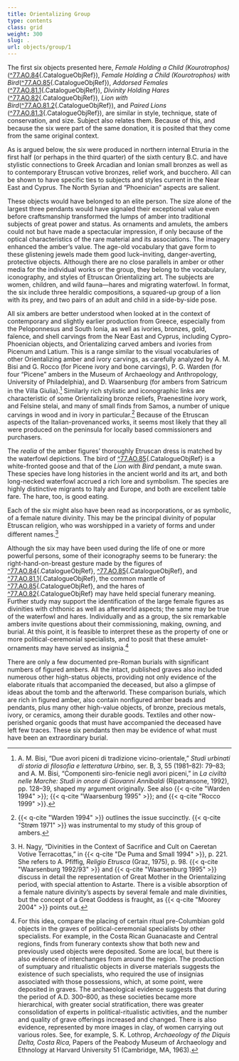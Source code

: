 ```yaml
---
title: Orientalizing Group
type: contents
class: grid
weight: 300
slug: .
url: objects/group/1
---
```


The first six objects presented here, *Female Holding a Child (Kourotrophos)*([^77.AO.84](#cat-77.AO.84){.CatalogueObjRef}), *Female Holding a Child (Kourotrophos) with Bird*([^77.AO.85](#cat-77.AO.85){.CatalogueObjRef}), *Addorsed Females* ([^77.AO.81.1](#cat-77.AO.81.1){.CatalogueObjRef}), *Divinity Holding Hares* ([^77.AO.82](#cat-77.AO.82){.CatalogueObjRef}), *Lion with Bird*([^77.AO.81.2](#cat-77.AO.81.2){.CatalogueObjRef}), and *Paired Lions* ([^77.AO.81.3](#cat-77.AO.81.3){.CatalogueObjRef}), are similar in style, technique, state of conservation, and size. Subject also relates them. Because of this, and because the six were part of the same donation, it is posited that they come from the same original context.

As is argued below, the six were produced in northern internal Etruria in the first half (or perhaps in the third quarter) of the sixth century B.C. and have stylistic connections to Greek Arcadian and Ionian small bronzes as well as to contemporary Etruscan votive bronzes, relief work, and bucchero. All can be shown to have specific ties to subjects and styles current in the Near East and Cyprus. The North Syrian and “Phoenician” aspects are salient.

These objects would have belonged to an elite person. The size alone of the largest three pendants would have signaled their exceptional value even before craftsmanship transformed the lumps of amber into traditional subjects of great power and status. As ornaments and amulets, the ambers could not but have made a spectacular impression, if only because of the optical characteristics of the rare material and its associations. The imagery enhanced the amber’s value. The age-old vocabulary that gave form to these glistening jewels made them good luck–inviting, danger-averting, protective objects. Although there are no close parallels in amber or other media for the individual works or the group, they belong to the vocabulary, iconography, and styles of Etruscan Orientalizing art. The subjects are women, children, and wild fauna—hares and migrating waterfowl. In format, the six include three heraldic compositions, a squared-up group of a lion with its prey, and two pairs of an adult and child in a side-by-side pose.

All six ambers are better understood when looked at in the context of contemporary and slightly earlier production from Greece, especially from the Peloponnesus and South Ionia, as well as ivories, bronzes, gold, faïence, and shell carvings from the Near East and Cyprus, including Cypro-Phoenician objects, and Orientalizing carved ambers and ivories from Picenum and Latium. This is a range similar to the visual vocabularies of other Orientalizing amber and ivory carvings, as carefully analyzed by A. M. Bisi and G. Rocco (for Picene ivory and bone carvings), P. G. Warden (for four “Picene” ambers in the Museum of Archaeology and Anthropology, University of Philadelphia), and D. Waarsenburg (for ambers from Satricum in the Villa Giulia).[^1] Similarly rich stylistic and iconographic links are characteristic of some Orientalizing bronze reliefs, Praenestine ivory work, and Felsine stelai, and many of small finds from Samos, a number of unique carvings in wood and in ivory in particular.[^2] Because of the Etruscan aspects of the Italian-provenanced works, it seems most likely that they all were produced on the peninsula for locally based commissioners and purchasers.

The *realia* of the amber figures’ thoroughly Etruscan dress is matched by the waterfowl depictions. The bird of [^77.AO.85](#cat-77.AO.85){.CatalogueObjRef} is a white-fronted goose and that of the *Lion with Bird* pendant, a mute swan. These species have long histories in the ancient world and its art, and both long-necked waterfowl accrued a rich lore and symbolism. The species are highly distinctive migrants to Italy and Europe, and both are excellent table fare. The hare, too, is good eating.

Each of the six might also have been read as incorporations, or as symbolic, of a female nature divinity. This may be the principal divinity of popular Etruscan religion, who was worshipped in a variety of forms and under different names.[^3]

Although the six may have been used during the life of one or more powerful persons, some of their iconography seems to be funerary: the right-hand-on-breast gesture made by the figures of [^77.AO.84](#cat-77.AO.84){.CatalogueObjRef}, [^77.AO.85](#cat-77.AO.85){.CatalogueObjRef}, and [^77.AO.81.1](#cat-77.AO.81.1){.CatalogueObjRef}, the common mantle of [^77.AO.85](#cat-77.AO.85){.CatalogueObjRef}, and the hares of [^77.AO.82](#cat-77.AO.82){.CatalogueObjRef} may have held special funerary meaning. Further study may support the identification of the large female figures as divinities with chthonic as well as afterworld aspects; the same may be true of the waterfowl and hares. Individually and as a group, the six remarkable ambers invite questions about their commissioning, making, owning, and burial. At this point, it is feasible to interpret these as the property of one or more political-ceremonial specialists, and to posit that these amulet-ornaments may have served as insignia.[^4]

There are only a few documented pre-Roman burials with significant numbers of figured ambers. All the intact, published graves also included numerous other high-status objects, providing not only evidence of the elaborate rituals that accompanied the deceased, but also a glimpse of ideas about the tomb and the afterworld. These comparison burials, which are rich in figured amber, also contain nonfigured amber beads and pendants, plus many other high-value objects, of bronze, precious metals, ivory, or ceramics, among their durable goods. Textiles and other now-perished organic goods that must have accompanied the deceased have left few traces. These six pendants then may be evidence of what must have been an extraordinary burial.

[^1]: A. M. Bisi, “Due avori piceni di tradizione vicino-orientale,” *Studi urbinati di storia di filosofia e letteratura Urbino,* ser. B, 3, 55 (1981–82): 79–83; and A. M. Bisi, “Componenti siro-fenicie negli avori piceni,” in *La civiltà nelle Marche: Studi in onore di Giovanni Annibaldi* (Ripatransone, 1992), pp. 128–39, shaped my argument originally. See also {{< q-cite "Warden 1994" >}}; {{< q-cite "Waarsenburg 1995" >}}; and {{< q-cite "Rocco 1999" >}}.

[^2]: {{< q-cite "Warden 1994" >}} outlines the issue succinctly. {{< q-cite "Strøm 1971" >}} was instrumental to my study of this group of ambers.

[^3]: H. Nagy, “Divinities in the Context of Sacrifice and Cult on Caeretan Votive Terracottas,” in {{< q-cite "De Puma and Small 1994" >}}, p. 221. She refers to A. Pfiffig, *Religio Etrusca* (Graz, 1975), p. 98. {{< q-cite "Waarsenburg 1992/93" >}} and {{< q-cite "Waarsenburg 1995" >}} discuss in detail the representation of Great Mother in the Orientalizing period, with special attention to Astarte. There is a visible absorption of a female nature divinity’s aspects by several female and male divinities, but the concept of a Great Goddess is fraught, as {{< q-cite "Moorey 2004" >}} points out.

[^4]: For this idea, compare the placing of certain ritual pre-Columbian gold objects in the graves of political-ceremonial specialists by other specialists. For example, in the Costa Rican Guanacaste and Central regions, finds from funerary contexts show that both new and previously used objects were deposited. Some are local, but there is also evidence of interchanges from around the region. The production of sumptuary and ritualistic objects in diverse materials suggests the existence of such specialists, who required the use of insignias associated with those possessions, which, at some point, were deposited in graves. The archaeological evidence suggests that during the period of A.D. 300–800, as these societies became more hierarchical, with greater social stratification, there was greater consolidation of experts in political-ritualistic activities, and the number and quality of grave offerings increased and changed. There is also evidence, represented by more images in clay, of women carrying out various roles. See, for example, S. K. Lothrop, *Archaeology of the Diquis Delta, Costa Rica,* Papers of the Peabody Museum of Archaeology and Ethnology at Harvard University 51 (Cambridge, MA, 1963).

